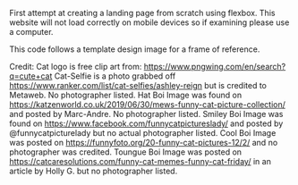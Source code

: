 First attempt at creating a landing page from scratch using flexbox. This website will not load correctly on mobile devices so if examining please use a computer.

This code follows a template design image for a frame of reference.

Credit:
Cat logo is free clip art from: https://www.pngwing.com/en/search?q=cute+cat
Cat-Selfie is a photo grabbed off https://www.ranker.com/list/cat-selfies/ashley-reign but is credited to Metaweb. No photographer listed.
Hat Boi Image was found on https://katzenworld.co.uk/2019/06/30/mews-funny-cat-picture-collection/ and posted by Marc-Andre. No photographer listed.
Smiley Boi Image was found on https://www.facebook.com/funnycatpictureslady/ and posted by @funnycatpicturelady but no actual photographer listed.
Cool Boi Image was posted on https://funnyfoto.org/20-funny-cat-pictures-12/2/ and no photographer was credited.
Toungue Boi Image was posted on https://catcaresolutions.com/funny-cat-memes-funny-cat-friday/ in an article by Holly G. but no photographer listed.